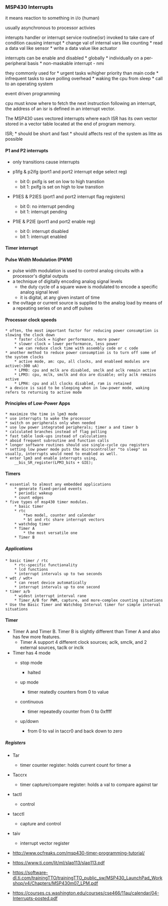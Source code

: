 ### MSP430 Interrupts

it means reaction to something in i/o (human)

usually asynchronous to processor activies

interupts handler or interrupt service routine(isr) invoked to take care of condition causing interrupt
	* change val of internal vars like counting
	* read a data val like sensor
	* write a data value like actuator

interrupts can be enable and disabled
	* globally
	* individually on a per-peripheral basis
	* non-maskable interrupt - nmi

they commonly used for 
	* urgent tasks w/higher priority than main code
	* infrequent tasks to save polling overhead
	* waking the cpu from sleep 
	* call to an operating system

event driven programming
	
cpu must know where to fetch the next instruction following an interrupt, the address of an isr is defined in an interrupt vector.

The MSP430 uses vectored interrupts where each ISR has its own vector stored in a vector table located at the end of program memory.

ISR;
	* should be short and fast
	* should affects rest of the system as litte as possible

#### P1 and P2 interrupts

* only transitions cause interrupts
* p1ifg & p2ifg (port1 and port2 interrupt edge select reg)
	* bit 0: pxifg is set on low to high transtion
	* bit 1: pxifg is set on high to low transtion
* P1IES & P2IES (port1 and port2 interrupt flag registers)
	* bit 0: no interrupt pending
	* bit 1: interrupt pending

* P1IE & P2IE (port1 and port2 enable reg)
	* bit 0: interrupt disabled
	* bit 1: interrupt enabled

#### Timer interrupt

#### Pulse Width Modulation (PWM)
* pulse width modulation is used to control analog circuits with a processor's digital outputs
* a technique of digitally encoding analog signal levels
	* the duty cycle of a square wave is modulated to encode a specific analog signal level
	* it is digital, at any given instant of time
* the ovltage or current source is supplied to the analog load by means of a repeating series of on and off pulses

#### Processor clock speeds
	* often, the most important factor for reducing power consumption is slowing the clock down
		* faster clock = higher performance, more power
		* slower clock = lower performance, less power
		* we can reduce clock time with assembly code or c code
	* another method to reduce power consumption is to turn off some of the system clocks
		* active mode, am: cpu, all clocks, and enableed modules are active(~300 uA)
		* LPM0: cpu and mclk are disabled, smclk and aclk remain active
		* LPM3: cpu, mclk, smclk and dco are disable; only aclk remains active
		* LPM4: cpu and all clocks disabled, ram is retained
	* a device is said to be sleeping when in low-power mode, waking refers to returning to active mode	
	
#### Principles of Low-Power Apps
	* maximize the time in lpm3 mode
	* use interrupts to wake the processor
	* switch on peripherals only when needed
	* use low power integrated peripherals; timer a and timer b
	* calculated branches instead of flag polling
	* fast table look-ups instead of calculations
	* aboid frequent subroutine and function calls
	* longer software routines should use single-cycle cpu registers
	* setting low power mode puts the microcontroller "to sleep" so usually, interrupts would need to enabled as well.
	* enter lpm3 and enable interrupts using, 
		__bis_SR_register(LPM3_bits + GIE);

		
#### Timers
	* essential to almost any embedded applications
		* generate fixed-period events
		* periodic wakeup
		* count edges
	* five types of msp430 timer modules.
		* basic timer
		* rtc
			*two model, counter and calendar
			* bt and rtc share interrupt vectors
		* watchdog timer
		* Timer A
			* the most versatile one
		* Timer B

##### Applications
	* basic timer / rtc
		* rtc-specific functionality
		* lcd functions
		* interrupt intervals up to two seconds
	* wdt / wdt+
		* can reset device automatically
		* interrupt intervals up to one second
	* timer a/b 
		* widest interrupt interval rane
		* Timer_A/B for PWM, capture, and more-complex counting situations
	* Use the Basic Timer and Watchdog Interval timer for simple interval situations
		
#### Timer 
* Timer A and Timer B. Timer B is slightly different than Timer A and also has few more features.
	* Timer A support 4 different clock sources; aclk, smclk, and 2 external sources, taclk or inclk
* Timer has 4 mode
	* stop mode
		* halted
	* up mode
		* timer reatedly counters from 0 to value
		
	* continuous 
		* timer repeatedly counter from 0 to 0xffff
	* up/down 
		* from 0 to val in taccr0 and back down to zero
##### Registers
* Tar
	* timer counter register: holds current count for timer a
* Taccrx
	* timer capture/compare register: holds a val to compare against tar
* tactl
	* control
* tacctl
	* capture and control
* taiv
	* interrupt vector register

* http://www.ocfreaks.com/msp430-timer-programming-tutorial/
* https://www.ti.com/lit/ml/slap113/slap113.pdf
* https://software-dl.ti.com/trainingTTO/trainingTTO_public_sw/MSP430_LaunchPad_Workshop/v4/Chapters/MSP430m07_LPM.pdf
* https://courses.cs.washington.edu/courses/cse466/11au/calendar/04-Interrupts-posted.pdf
